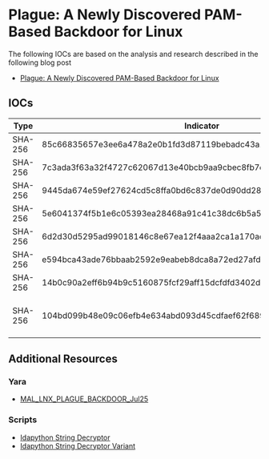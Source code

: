 # Plague: A Newly Discovered PAM-Based Backdoor for Linux

The following IOCs are based on the analysis and research described in the following blog post

- [Plague: A Newly Discovered PAM-Based Backdoor for Linux](https://www.nextron-systems.com/2025/08/01/plague-a-newly-discovered-pam-based-backdoor-for-linux/)

## IOCs
| Type | Indicator | Family|
| ---- | ---- |  ---- |
| SHA-256 | 85c66835657e3ee6a478a2e0b1fd3d87119bebadc43a16814c30eb94c53766bb | Plague Backdoor |
| SHA-256 | 7c3ada3f63a32f4727c62067d13e40bcb9aa9cbec8fb7e99a319931fc5a9332e | Plague Backdoor |
| SHA-256 | 9445da674e59ef27624cd5c8ffa0bd6c837de0d90dd2857cf28b16a08fd7dba6 | Plague Backdoor |
| SHA-256 | 5e6041374f5b1e6c05393ea28468a91c41c38dc6b5a5230795a61c2b60ed14bc | Plague Backdoor |
| SHA-256 | 6d2d30d5295ad99018146c8e67ea12f4aaa2ca1a170ad287a579876bf03c2950 | Plague Backdoor |
| SHA-256 | e594bca43ade76bbaab2592e9eabeb8dca8a72ed27afd5e26d857659ec173261 | Plague Backdoor |
| SHA-256 | 14b0c90a2eff6b94b9c5160875fcf29aff15dcfdfd3402d953441d9b0dca8b39 | Plague Backdoor |
| SHA-256 | 104bd099b48e09c06efb4e634abd093d45cdfaef62f689545bc789002ebd2255 | Plague Backdoor New Variant |

## Additional Resources

### Yara

- [MAL_LNX_PLAGUE_BACKDOOR_Jul25](https://github.com/Neo23x0/signature-base/blob/master/yara/mal_lnx_plague.yar)

### Scripts

- [Idapython String Decryptor](./scripts/Idapython-String-Decryptor.py)
- [Idapython String Decryptor Variant](./scripts/Idapython-String-Decryptor_Variant.py)
